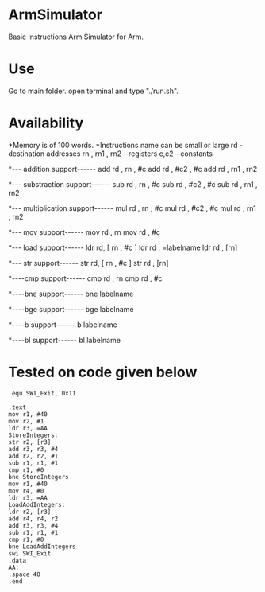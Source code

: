 # ArmSimulator
Basic Instructions Arm Simulator for Arm.

# Use
Go to main folder.
open terminal and type "./run.sh".

# Availability

*Memory is of 100 words.
*Instructions name can be small or large
	rd - destination addresses
	rn , rn1 , rn2 - registers
	c,c2 - constants

*--- addition support------
add rd , rn , #c
add rd , #c2 , #c
add rd , rn1 , rn2

*--- substraction support------
sub rd , rn , #c
sub rd , #c2 , #c
sub rd , rn1 , rn2

*--- multiplication support------
mul rd , rn , #c
mul rd , #c2 , #c
mul rd , rn1 , rn2

*--- mov support------
mov rd , rn
mov rd , #c

*--- load support------
ldr rd, [ rn , #c ]
ldr rd , =labelname
ldr rd , [rn]

*--- str support------
str rd, [ rn , #c ]
str rd , [rn]

*----cmp support------
cmp rd , rn
cmp rd , #c

*----bne support------
bne labelname

*----bge support------
bge labelname

*----b support------
b labelname

*----bl support------
bl labelname

# Tested on code given below
	.equ SWI_Exit, 0x11
	
	.text
	mov r1, #40
	mov r2, #1
	ldr r3, =AA	
	StoreIntegers:
	str r2, [r3]	
	add r3, r3, #4 		
	add r2, r2, #1 		
	sub r1, r1, #1 		
	cmp r1, #0 	        
	bne StoreIntegers
	mov r1, #40
	mov r4, #0
	ldr r3, =AA 
	LoadAddIntegers:
	ldr r2, [r3]     	
	add r4, r4, r2          
	add r3, r3, #4   	
	sub r1, r1, #1    	
	cmp r1, #0        	
	bne LoadAddIntegers	
	swi SWI_Exit		
	.data
	AA:	
	.space 40
	.end

